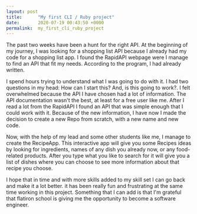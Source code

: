 ```yaml
---
layout: post
title:      "My first CLI / Ruby project"
date:       2020-07-19 00:43:50 +0000
permalink:  my_first_cli_ruby_project
---
```


The past two weeks have been a hunt for the right API. At the beginning of my journey, I was looking for a shopping list API because I already had my code for a shopping list app. I found the RapidAPI webpage were I manage to find an API that fit my needs. According to the program, I had already written.

I spend hours trying to understand what I was going to do with it. I had two questions in my head: How can I start this? And, is this going to work?.  I felt overwhelmed because the API I have chosen had a lot of information. The API documentation wasn't the best, at least for a free user like me.  After I read a lot from the RapidAPI I found an API that was simple enough that I could work with it. Because of the new information, I have now I made the decision to create a new Repo from scratch, with a new name and new code.

Now, with the help of my lead and some other students like me, I manage to create the RecipeApp. This interactive app will give you some Recipes ideas by looking for ingredients, names of any dish you already now, or any food-related products.  After you type what you like to search for it will give you a list of dishes where you can choose to see more information about that recipe you choose.

I hope that in time and with more skills added to my skill set I can go back and make it a lot better. it has been really fun and frustrating at the same time working in this project. Something that I can add is that I'm grateful that flatiron school is giving me the opportunity to become a software engineer.
